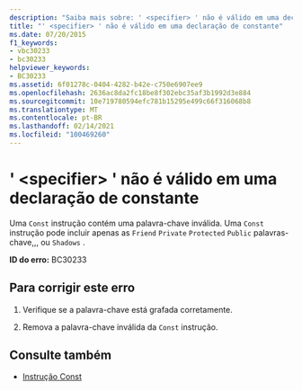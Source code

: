 ```yaml
---
description: "Saiba mais sobre: ' <specifier> ' não é válido em uma declaração de constante"
title: "' <specifier> ' não é válido em uma declaração de constante"
ms.date: 07/20/2015
f1_keywords:
- vbc30233
- bc30233
helpviewer_keywords:
- BC30233
ms.assetid: 6f01278c-0404-4282-b42e-c750e6907ee9
ms.openlocfilehash: 2636ac8da2fc18be8f302ebc35af3b1992d3e884
ms.sourcegitcommit: 10e719780594efc781b15295e499c66f316068b8
ms.translationtype: MT
ms.contentlocale: pt-BR
ms.lasthandoff: 02/14/2021
ms.locfileid: "100469260"
---
```

# <a name="specifier-is-not-valid-on-a-constant-declaration"></a>' \<specifier> ' não é válido em uma declaração de constante

Uma `Const` instrução contém uma palavra-chave inválida. Uma `Const` instrução pode incluir apenas as `Friend` `Private` `Protected` `Public` palavras-chave,,, ou `Shadows` .  
  
 **ID do erro:** BC30233  
  
## <a name="to-correct-this-error"></a>Para corrigir este erro  
  
1. Verifique se a palavra-chave está grafada corretamente.  
  
2. Remova a palavra-chave inválida da `Const` instrução.  
  
## <a name="see-also"></a>Consulte também

- [Instrução Const](../language-reference/statements/const-statement.md)
